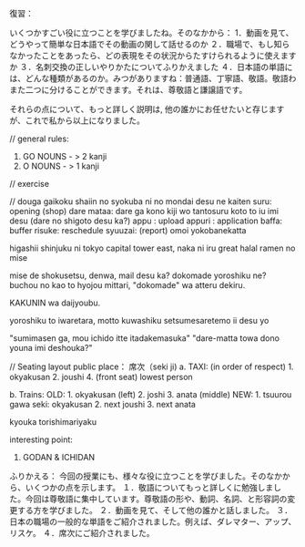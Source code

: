 復習：

いくつかすごい役に立つことを学びましたね。そのなかから：
1．動画を見て、どうやって簡単な日本語でその動画の関して話せるのか
２．職場で、もし知らなかったことをあったら、どの表現をその状況からたすけられるように使えますか
３．名刺交換の正しいやりかたについてふりかえました
４．日本語の単語には、どんな種類があるのか。みつがありますね：普通語、丁寧語、敬語。敬語わまた二つに分けることができます。それは、尊敬語と謙譲語です。

それらの点について、もっと詳しく説明は, 他の誰かにお任せたいと存じますが、これで私から以上になりました。


// general rules:
1. GO NOUNS - > 2 kanji
2. O NOUNS - > 1 kanji

// exercise

// douga
gaikoku shaiin no syokuba ni no mondai desu ne
kaiten suru: opening (shop)
dare mataa: dare ga kono kiji wo tantosuru koto to iu imi desu (dare no shigoto desu ka?)
appu : upload
appuri : application
baffa: buffer
risuke: reschedule
syuuzai: (report)
omoi yokobanekatta

higashii shinjuku ni tokyo capital tower east, naka ni iru great halal ramen no mise

mise de shokusetsu, denwa, mail desu ka?
dokomade yoroshiku ne?
buchou no kao to hyojou mittari, "dokomade" wa atteru dekiru.

KAKUNIN wa daijyoubu.

yoroshiku to iwaretara, motto kuwashiku setsumesaretemo ii desu yo

"sumimasen ga, mou ichido itte itadakemasuka"
"dare-matta towa dono youna imi deshouka?"


// Seating layout public place：
席次（seki ji)
a. TAXI: (in order of respect)
    1. okyakusan
    2. joushi
    4. (front seat) lowest person

b. Trains:
    OLD:
    1. okyakusan (left)
    2. joshi
    3. anata (middle)
    NEW:
    1. tsuurou gawa seki: okyakusan
    2. next joushi
    3. next anata

kyouka
torishimariyaku

interesting point:
1. GODAN & ICHIDAN

ふりかえる：
今回の授業にも、様々な役に立つことを学びました。そのなかから、いくつかの点を示します。
１．敬語についてもっと詳しくに勉強しました。今回は尊敬語に集中しています。尊敬語の形や、動詞、名詞、と形容詞の変更する方を学びました。
２．動画を見て、そして他の誰かと話しました。
３．日本の職場の一般的な単語をご紹介されました。例えば、ダレマター、アップ、リスケ。
４．席次にご紹介されました。